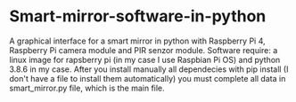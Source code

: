 # Smart-mirror-software-in-python
A graphical interface for a smart mirror in python with Raspberry Pi 4, Raspberry Pi camera module and PIR senzor module.
Software require: a linux image for rapsberry pi (in my case I use Raspbian Pi OS) and python 3.8.6 in my case.
After you install manually all dependecies with pip install (I don't have a file to install them automatically) you must complete all data in smart_mirror.py file, which is the main file.

